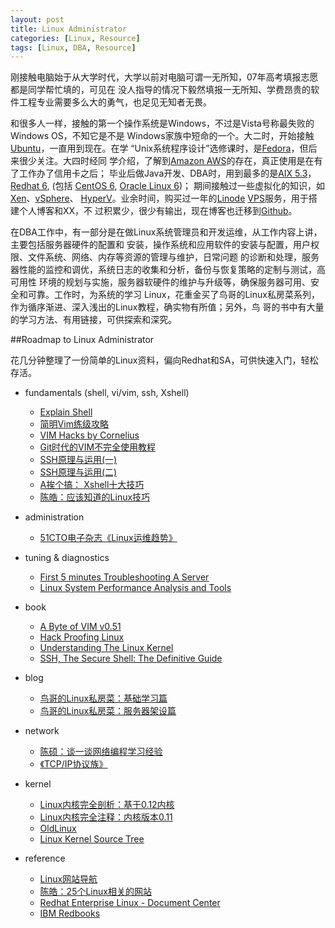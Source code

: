 ```yaml
---
layout: post
title: Linux Administrator
categories: [Linux, Resource]
tags: [Linux, DBA, Resource]
---
```


刚接触电脑始于从大学时代，大学以前对电脑可谓一无所知，07年高考填报志愿都是同学帮忙填的，可见在 没人指导的情况下毅然填报一无所知、学费昂贵的软件工程专业需要多么大的勇气，也足见无知者无畏。

和很多人一样，接触的第一个操作系统是Windows，不过是Vista号称最失败的Windows OS，不知它是不是 Windows家族中短命的一个。大二时，开始接触[Ubuntu](http://www.ubuntu.com/)，一直用到现在。在学 “Unix系统程序设计”选修课时，是[Fedora](http://fedoraproject.org/)，但后来很少关注。大四时经同 学介绍，了解到[Amazon AWS](http://aws.amazon.com/)的存在，真正使用是在有了工作办了信用卡之后； 毕业后做Java开发、DBA时，用到最多的是[AIX 5.3](http://www-03.ibm.com/systems/power/software/aix/v53/)， [Redhat 6](http://www.redhat.com/promo/Red_Hat_Enterprise_Linux6/), (包括 [CentOS 6](http://www.centos.org/modules/newbb/index.php?cat=9), [Oracle Linux 6](http://www.oracle.com/us/technologies/linux/overview/index.html))； 期间接触过一些虚拟化的知识，如[Xen](http://www.xenproject.org/)、[vSphere](http://www.vmware.com/products/vsphere/)、 [HyperV](http://www.microsoft.com/hyper-v-server/)。业余时间，购买过一年的[Linode](http://www.linode.com/‎) [VPS](http://en.wikipedia.org/wiki/Virtual_private_server)服务，用于搭建个人博客和XX，不 过积累少，很少有输出，现在博客也迁移到[Github](https://github.com/dylanninin/dylanninin.github.com)。

在DBA工作中，有一部分是在做Linux系统管理员和开发运维，从工作内容上讲，主要包括服务器硬件的配置和 安装，操作系统和应用软件的安装与配置，用户权限、文件系统、网络、内存等资源的管理与维护，日常问题 的诊断和处理，服务器性能的监控和调优，系统日志的收集和分析，备份与恢复策略的定制与测试，高可用性 环境的规划与实施，服务器软硬件的维护与升级等，确保服务器可用、安全和可靠。工作时，为系统的学习 Linux，花重金买了鸟哥的Linux私房菜系列，作为循序渐进、深入浅出的Linux教程，确实物有所值；另外，鸟 哥的书中有大量的学习方法、有用链接，可供探索和深究。

##Roadmap to Linux Administrator

花几分钟整理了一份简单的Linux资料，偏向Redhat和SA，可供快速入门，轻松存活。

* fundamentals (shell, vi/vim, ssh, Xshell)
    
	* [Explain Shell](http://explainshell.com/)
	* [简明Vim练级攻略](http://coolshell.cn/articles/5426.html)
	* [VIM Hacks by Cornelius](http://www.slideshare.net/c9s/vim-hacks)
	* [Git时代的VIM不完全使用教程](http://beiyuu.com/git-vim-tutorial/)
	* [SSH原理与运用(一)](http://www.ruanyifeng.com/blog/2011/12/ssh_remote_login.html)
	* [SSH原理与运用(二)](http://www.ruanyifeng.com/blog/2011/12/ssh_port_forwarding.html)
	* [A挨个搞： Xshell十大技巧](http://actgod.com/archives/86/)
	* [陈皓：应该知道的Linux技巧](http://coolshell.cn/articles/8883.html)

* administration

	* [51CTO电子杂志《Linux运维趋势》](http://os.51cto.com/art/201011/233915.htm)

* tuning & diagnostics

	* [First 5 minutes Troubleshooting A Server](http://devo.ps/blog/2013/03/06/troubleshooting-5minutes-on-a-yet-unknown-box.html)
	* [Linux System Performance Analysis and  Tools](http://www.slideshare.net/brendangregg/linux-performance-analysis-and-tools)

* book

	* [A Byte of VIM v0.51](http://swaroopch.com/notes/vim/‎)
	* [Hack Proofing Linux](http://book.douban.com/subject/10512634/)
	* [Understanding The Linux Kernel](http://www.douban.com/subject/1776614/)
	* [SSH, The Secure Shell: The Definitive Guide](http://book.douban.com/subject/2299605/)

* blog

	* [鸟哥的Linux私房菜：基础学习篇](http://vbird.dic.ksu.edu.tw/linux_basic/)
	* [鸟哥的Linux私房菜：服务器架设篇](http://vbird.dic.ksu.edu.tw/linux_server/)

* network

	* [陈硕：谈一谈网络编程学习经验](http://www.cnblogs.com/Solstice/archive/2011/06/06/2073490.html)
	* [《TCP/IP协议族》](http://book.douban.com/subject/1801180/)

*  kernel

	* [Linux内核完全剖析：基于0.12内核](http://book.douban.com/subject/3229243/)
	* [Linux内核完全注释：内核版本0.11](http://www.oldlinux.org/download/clk011c-3.0.pdf)
	* [OldLinux](http://oldlinux.org/)
	* [Linux Kernel Source Tree](https://github.com/torvalds/linux)

* reference

	* [Linux网站导航](http://linux.ubuntu.org.cn/)
	* [陈皓：25个Linux相关的网站](http://coolshell.cn/articles/701.html)
	* [Redhat Enterprise Linux - Document Center](https://access.redhat.com/site/documentation/Red_Hat_Enterprise_Linux/)
	* [IBM Redbooks](http://www.redbooks.ibm.com/‎)
